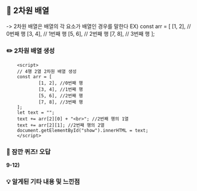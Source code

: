 ## 📖 2차원 배열

-> 2차원 배열은 배열의 각 요소가 배열인 경우를 말한다
EX) const arr = [
[1, 2], // 0번째 행
[3, 4], // 1번째 행
[5, 6], // 2번째 행
[7, 8], // 3번째 행
];

### ✏️ 2차원 배열 생성

        <script>
        // 4행 2열 2차원 배열 생성
        const arr = [
                [1, 2], //0번째 행
                [3, 4], //1번째 행
                [5, 6], //2번째 행
                [7, 8], //3번째 행
        ];
        let text = "";
        text += arr[2][0] + "<br>"; //2번째 행의 1열
        text += arr[2][1]; //2번째 행의 2열
        document.getElementById("show").innerHTML = text;
        </script>

### 🚨 잠깐 퀴즈! 오답

<b>9-12)</b>

### 💡 알게된 기타 내용 및 느낀점
